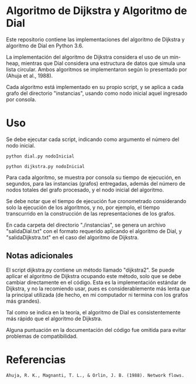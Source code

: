 # Algoritmo de Dijkstra y Algoritmo de Dial

Este repositorio contiene las implementaciones del algoritmo de Dijkstra y algoritmo de Dial en Python 3.6.

La implementación del algoritmo de Dijkstra considera el uso de un min-heap, mientras que Dial considera una estructura de datos que simula una lista circular. Ambos algoritmos se implementaron según lo presentado por (Ahuja et al., 1988).

Cada algoritmo está implementado en su propio script, y se aplica a cada grafo del directorio "instancias", usando como nodo inicial aquel ingresado por consola.

# Uso

Se debe ejecutar cada script, indicando como argumento el número del nodo inicial.

```
python dial.py nodoInicial
```

```
python dijkstra.py nodoInicial
```

Para cada algoritmo, se muestra por consola su tiempo de ejecución, en segundos, para las instancias (grafos) entregadas, además del número de nodos totales del grafo procesado, y el nodo inicial del algoritmo.

Se debe notar que el tiempo de ejecución fue cronometrado considerando solo la ejecución de los algoritmos, y no, por ejemplo, el tiempo transcurrido en la construcción de las representaciones de los grafos.

En cada carpeta del directorio "./instancias", se genera un archivo "salidaDial.txt" con el formato requerido aplicando el algoritmo de Dial, y "salidaDijkstra.txt" en el caso del algoritmo de Dijkstra.

## Notas adicionales

El script dijkstra.py contiene un método llamado "dijkstra2". Se puede aplicar el algoritmo de Dijkstra ocupando este método, solo que se debe cambiar directamente en el código. Esta es la implementación estándar de Dijkstra, y no la recomiendo usar, pues es considerablemente más lenta que la principal utilizada (de hecho, en mi computador ni termina con los grafos más grandes).

Tal como se indica en la teoría, el algoritmo de Dial es consistentemente más rápido que el algoritmo de Dijkstra.

Alguna puntuación en la documentación del código fue omitida para evitar problemas de compatibilidad.

# Referencias

    Ahuja, R. K., Magnanti, T. L., & Orlin, J. B. (1988). Network flows.